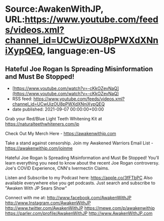 # Source:AwakenWithJP, URL:https://www.youtube.com/feeds/videos.xml?channel_id=UCwUizOU8pPWXdXNniXypQEQ, language:en-US

## Hateful Joe Rogan Is Spreading Misinformation and Must Be Stopped!
 - [https://www.youtube.com/watch?v=-cKkOZevNaQ](https://www.youtube.com/watch?v=-cKkOZevNaQ)
 - RSS feed: https://www.youtube.com/feeds/videos.xml?channel_id=UCwUizOU8pPWXdXNniXypQEQ
 - date published: 2021-09-07 00:00:00+00:00

Grab your Red/Blue Light Teeth Whitening Kit at https://naturalteethwhiteners.com/jp

Check Out My Merch Here - https://awakenwithjp.com

Take a stand against censorship. Join my Awakened Warriors Email List - https://awakenwithjp.com/joinme

Hateful Joe Rogan Is Spreading Misinformation and Must Be Stopped! You’ll learn everything you need to know about the recent Joe Rogan controversy. Joe's COVID Experience, CNN's Ivermectin Claims.

Listen and Subscribe to my Podcast here: 
https://apple.co/3fFTbPC
Also available everywhere else you get podcasts. Just search and subscribe to "Awaken With JP Sears Show"

Connect with me at: 
http://www.facebook.com/AwakenWithJP
http://www.Instagram.com/AwakenWithJP
http://www.twitter.com/AwakenWithJP
https://mewe.com/p/awakenwithjp
https://parler.com/profile/AwakenWithJP
http://www.AwakenWithJP.com

